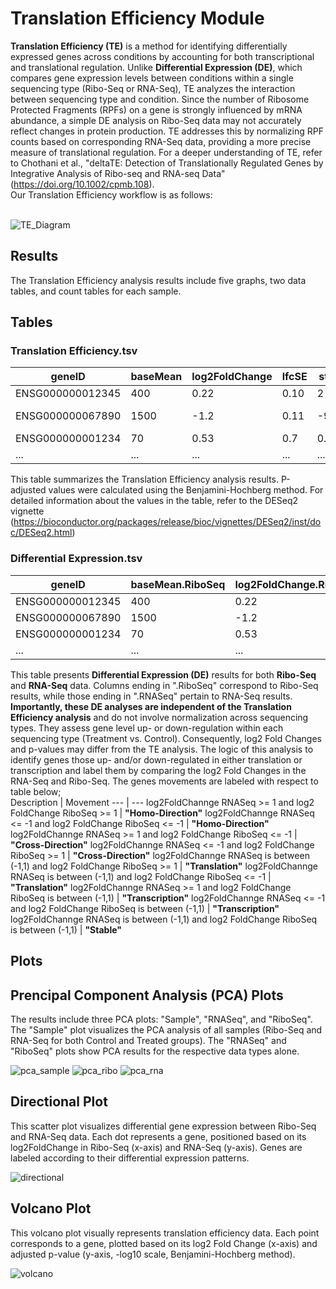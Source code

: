 # Translation Efficiency Module

**Translation Efficiency (TE)** is a method for identifying differentially expressed genes across conditions by accounting for both transcriptional and translational regulation. Unlike **Differential Expression (DE)**, which compares gene expression levels between conditions within a single sequencing type (Ribo-Seq or RNA-Seq), TE analyzes the interaction between sequencing type and condition. Since the number of Ribosome Protected Fragments (RPFs) on a gene is strongly influenced by mRNA abundance, a simple DE analysis on Ribo-Seq data may not accurately reflect changes in protein production. TE addresses this by normalizing RPF counts based on corresponding RNA-Seq data, providing a more precise measure of translational regulation. For a deeper understanding of TE, refer to Chothani et al., "deltaTE: Detection of Translationally Regulated Genes by Integrative Analysis of Ribo-seq and RNA-seq Data" (https://doi.org/10.1002/cpmb.108). <br />
Our Translation Efficiency workflow is as follows: <br />
<br />

![TE_Diagram](Visuals/TE_Diagram.jpg)

## Results

The Translation Efficiency analysis results include five graphs, two data tables, and count tables for each sample.

## Tables

### Translation Efficiency.tsv

geneID | baseMean | log2FoldChange | lfcSE | stat | pvalue | padj
--- | --- | --- | --- | --- | --- | ---
ENSG000000012345 | 400 | 0.22 | 0.10 | 2 | 0.05 | 0.1
ENSG000000067890 | 1500 | -1.2 | 0.11 | -9.4 | 1.8e-20 | 3.01e-19
ENSG000000001234 | 70 | 0.53 | 0.7 | 0.8 | 0.401 | 1
... | ... | ... | ... | ... | ... | ... 

This table summarizes the Translation Efficiency analysis results. P-adjusted values were calculated using the Benjamini-Hochberg method. For detailed information about the values in the table, refer to the DESeq2 vignette (https://bioconductor.org/packages/release/bioc/vignettes/DESeq2/inst/doc/DESeq2.html)

### Differential Expression.tsv

geneID | baseMean.RiboSeq | log2FoldChange.RiboSeq | lfcSE.RiboSeq | stat.RiboSeq | pvalue.RiboSeq | padj.RiboSeq | baseMean.RNASeq | log2FoldChange.RNASeq | lfcSE.RNASeq | stat.RNASeq | pvalue.RNASeq | padj.RNASeq | Movement
--- | --- | --- | --- | --- | --- | --- | --- | --- | --- | --- | --- | --- | --- 
ENSG000000012345 | 400 | 0.22 | 0.10 | 2 | 0.05 | 0.1 | 410 | -0.2 | 0.18 | -1.2 | 0.25 | 0.9 | Stable
ENSG000000067890 | 1500 | -1.2 | 0.11 | -9.4 | 1.8e-20 | 3.01e-19 | 8123 | 0.0005 | 0.2 | 0.07 | 0.9 | 0.99 | Translation
ENSG000000001234 | 70 | 0.53 | 0.7 | 0.8 | 0.401 | 1 | 77 | -1.2 | 0.8 | -1.5 | 0.16 | 1 | Transcription
... | ... | ... | ... | ... | ... | ... | ... | ... | ... | ... | ... | ... | ... 

This table presents **Differential Expression (DE)** results for both **Ribo-Seq** and **RNA-Seq** data. Columns ending in ".RiboSeq" correspond to Ribo-Seq results, while those ending in ".RNASeq" pertain to RNA-Seq results. **Importantly, these DE analyses are independent of the Translation Efficiency analysis** and do not involve normalization across sequencing types. They assess gene level up- or down-regulation within each sequencing type (Treatment vs. Control). Consequently, log2 Fold Changes and p-values may differ from the TE analysis. The logic of this analysis to identify genes those up- and/or down-regulated in either translation or transcription and label them by comparing the log2 Fold Changes in the RNA-Seq and Ribo-Seq. The genes movements are labeled with respect to table below;<br />
Description | Movement
--- | ---
log2FoldChannge RNASeq >= 1 and log2 FoldChange RiboSeq >= 1 | **"Homo-Direction"**
log2FoldChannge RNASeq <= -1 and log2 FoldChange RiboSeq <= -1 | **"Homo-Direction"**
log2FoldChannge RNASeq >= 1 and log2 FoldChange RiboSeq <= -1 | **"Cross-Direction"**
log2FoldChannge RNASeq <= -1 and log2 FoldChange RiboSeq >= 1 | **"Cross-Direction"**
log2FoldChannge RNASeq is between (-1,1) and log2 FoldChange RiboSeq >= 1 | **"Translation"**
log2FoldChannge RNASeq is between (-1,1) and log2 FoldChange RiboSeq <= -1 | **"Translation"**
log2FoldChannge RNASeq >= 1 and log2 FoldChange RiboSeq is between (-1,1) | **"Transcription"**
log2FoldChannge RNASeq <= -1 and log2 FoldChange RiboSeq is between (-1,1) | **"Transcription"**
log2FoldChannge RNASeq is between (-1,1) and log2 FoldChange RiboSeq is between (-1,1) | **"Stable"**

## Plots

## Prencipal Component Analysis (PCA) Plots

The results include three PCA plots: "Sample", "RNASeq", and "RiboSeq". The "Sample" plot visualizes the PCA analysis of all samples (Ribo-Seq and RNA-Seq for both Control and Treated groups). The "RNASeq" and "RiboSeq" plots show PCA results for the respective data types alone.

![pca_sample](/Visuals/PCA_Sample.jpg)
![pca_ribo](/Visuals/PCA_RiboSeq.jpg)
![pca_rna](/Visuals/PCA_RNASeq.jpg)


## Directional Plot

This scatter plot visualizes differential gene expression between Ribo-Seq and RNA-Seq data. Each dot represents a gene, positioned based on its log2FoldChange in Ribo-Seq (x-axis) and RNA-Seq (y-axis). Genes are labeled according to their differential expression patterns.

![directional](/Visuals/DirectionalPlot.jpg)

## Volcano Plot

This volcano plot visually represents translation efficiency data. Each point corresponds to a gene, plotted based on its log2 Fold Change (x-axis) and adjusted p-value (y-axis, -log10 scale, Benjamini-Hochberg method).

![volcano](/Visuals/VolcanoPlot.jpg)
